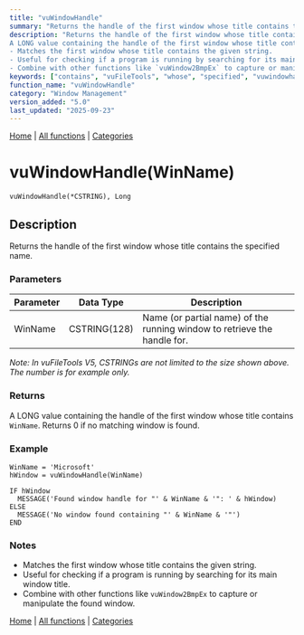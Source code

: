 ```yaml
---
title: "vuWindowHandle"
summary: "Returns the handle of the first window whose title contains the specified name."
description: "Returns the handle of the first window whose title contains the specified name. ### Parameters _Note: In vuFileTools V5, CSTRINGs are not limited to the size shown above. The number is for example only._ ### Returns
A LONG value containing the handle of the first window whose title contains `WinName`. Returns 0 if no matching window is found. ### Example ### Notes
- Matches the first window whose title contains the given string.  
- Useful for checking if a program is running by searching for its main window title.  
- Combine with other functions like `vuWindow2BmpEx` to capture or manipulate the found window. [Home](../index.md) | [All functions](index.md) | [Categories](../categories/index.md)"
keywords: ["contains", "vuFileTools", "whose", "specified", "vuwindowhandle", "management", "handle", "first", "title", "returns", "window", "Clarion"]
function_name: "vuWindowHandle"
category: "Window Management"
version_added: "5.0"
last_updated: "2025-09-23"
---
```


[Home](../index.md) | [All functions](index.md) | [Categories](../categories/index.md)

# vuWindowHandle(WinName)

```Prototype
vuWindowHandle(*CSTRING), Long
```


## Description
Returns the handle of the first window whose title contains the specified name.

### Parameters

| Parameter | Data Type    | Description                                                                 |
|-----------|--------------|-----------------------------------------------------------------------------|
| WinName   | CSTRING(128) | Name (or partial name) of the running window to retrieve the handle for.    |

_Note: In vuFileTools V5, CSTRINGs are not limited to the size shown above. The number is for example only._

### Returns
A LONG value containing the handle of the first window whose title contains `WinName`. Returns 0 if no matching window is found.

### Example

```Clarion
WinName = 'Microsoft'
hWindow = vuWindowHandle(WinName)

IF hWindow
  MESSAGE('Found window handle for "' & WinName & '": ' & hWindow)
ELSE
  MESSAGE('No window found containing "' & WinName & '"')
END
```

### Notes
- Matches the first window whose title contains the given string.  
- Useful for checking if a program is running by searching for its main window title.  
- Combine with other functions like `vuWindow2BmpEx` to capture or manipulate the found window.

[Home](../index.md) | [All functions](index.md) | [Categories](../categories/index.md)
